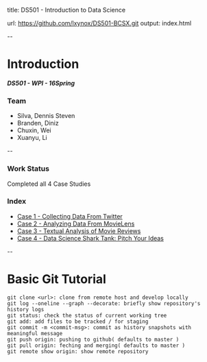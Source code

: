 title: DS501 - Introduction to Data Science 
  
url: https://github.com/lxynox/DS501-BCSX.git
output: index.html

--

# Introduction 
***DS501 - WPI - 16Spring*** 

### Team 
* Silva, Dennis Steven
* Branden, Diniz
* Chuxin, Wei
* Xuanyu, Li 

-- 

### Work Status
Completed all 4 Case Studies

### Index
- [Case 1 - Collecting Data From Twitter](https://github.com/lxynox/DS501-CaseStudy/tree/master/CaseStudy1)
- [Case 2 - Analyzing Data From MovieLens](https://github.com/lxynox/DS501-CaseStudy/tree/master/CaseStudy2)
- [Case 3 - Textual Analysis of Movie Reviews](https://github.com/lxynox/DS501-CaseStudy/tree/master/CaseStudy3)
- [Case 4 - Data Science Shark Tank: Pitch Your Ideas](https://github.com/lxynox/DS501-CaseStudy/tree/master/CaseStudy4)

--

# Basic Git Tutorial
```
git clone <url>: clone from remote host and develop locally
git log --oneline --graph --decorate: briefly show repository's history logs
git status: check the status of current working tree
git add: add files to be tracked / for staging
git commit -m <commit-msg>: commit as history snapshots with meaningful message 
git push origin: pushing to github( defaults to master )
git pull origin: feching and merging( defaults to master )
git remote show origin: show remote repository
```
